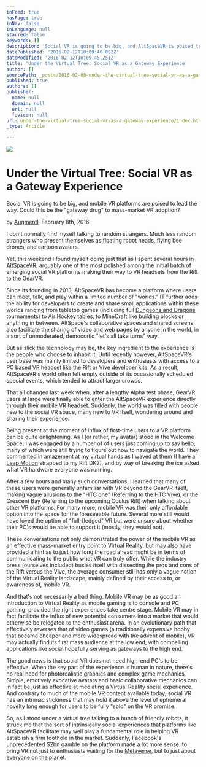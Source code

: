```yaml
---
inFeed: true
hasPage: true
inNav: false
inLanguage: null
starred: false
keywords: []
description: 'Social VR is going to be big, and AltSpaceVR is poised to lead the way. Could social be the "gateway drug" to mass-market VR adoption?'
datePublished: '2016-02-12T10:09:48.002Z'
dateModified: '2016-02-12T10:09:45.251Z'
title: 'Under the Virtual Tree: Social VR as a Gateway Experience'
author: []
sourcePath: _posts/2016-02-08-under-the-virtual-tree-social-vr-as-a-gateway-experience.md
published: true
authors: []
publisher:
  name: null
  domain: null
  url: null
  favicon: null
url: under-the-virtual-tree-social-vr-as-a-gateway-experience/index.html
_type: Article

---
```

![](https://s3-us-west-2.amazonaws.com/the-grid-img/p/443686a9f0544537fe2594b492e0b7392cb476d3.jpg)

# Under the Virtual Tree: Social VR as a Gateway Experience

Social VR is going to be big, and mobile VR platforms are poised to lead the way. Could this be the "gateway drug" to mass-market VR adoption?

by [Augmentl][0], February 8th, 2016

I don't normally find myself talking to random strangers. Much less random strangers who present themselves as floating robot heads, flying bee drones, and cartoon avatars. 

Yet, this weekend I found myself  doing just that as I spent several hours in [AltSpaceVR][1], arguably one of the most polished among the initial batch of emerging social VR platforms making their way to VR headsets from the Rift to the GearVR. 

Since its founding in 2013, AltSpaceVR has become a platform where users can meet, talk, and play within a limited number of "worlds." IT further adds the ability for developers to create and share small applications within these worlds ranging from tabletop games (including full [Dungeons and Dragons][2] tournaments) to Air Hockey tables, to MineCraft like building blocks or anything in between. AltSpace's collaborative spaces and shared screens also facilitate the sharing of video and web pages by anyone in the world, in  a sort of unmoderated, democratic "let's all take turns" way.

But as slick the technology may be, the key ingredient to the experience is the people who choose to inhabit it. Until recently however, AltSpaceVR's user base was mainly limited to developers and enthusiasts with access to a PC based VR headset like the Rift or Vive developer kits. As a result, AltSpaceVR's world often felt empty outside of its occasionally scheduled special events, which tended to attract larger crowds.

That all changed last week when, after a lengthy Alpha test phase, GearVR users at large were finally able to enter the AltSpaceVR experience directly through their mobile VR headset.  Suddenly, the world was filled with people new to the social VR space, many new to VR itself, wondering around and sharing their experience.

Being present at the moment of influx of first-time users to a VR platform can be quite enlightening. As I (or rather, my avatar) stood in the Welcome Space, I was engaged by a number of of users just coming up to say hello, many of which were still trying to figure out how to navigate the world. They commented in amazement at my virtual hands as I waved at them (I have a [Leap Motion][3] strapped to my Rift DK2), and by way of breaking the ice asked what VR hardware everyone was running.

After a few hours and many such conversations, I learned that many of these users were generally unfamiliar with VR beyond the GearVR itself, making vague allusions to the "HTC one" (Referring to the HTC Vive), or the Crescent Bay (Referring to the upcoming Oculus Rift) when talking about other VR platforms. For many more, mobile VR was their only affordable option into the space for the foreseeable future. Several more still would have loved the option of "full-fledged" VR but were unsure about whether their PC's would be able to support it (mostly, they would not).

These conversations not only demonstrated the power of the mobile VR as an effective mass-market entry point to Virtual Reality, but may also have provided a hint as to just how long the road ahead might be in terms of communicating to the public what VR can truly offer. While the industry press (ourselves included)  busies itself with dissecting the pros and cons of the Rift versus the Vive, the average consumer still has only a vague notion of the Virtual Reality landscape, mainly defined by their access to, or awareness of, mobile VR.

And that's not necessarily a bad thing. Mobile VR may be as good an introduction to Virtual Reality as mobile gaming is to console and PC gaming, provided the right experiences take centre stage. Mobile VR may in fact facilitate the influx of new potential consumers into a market that would otherwise be relegated to the enthusiast arena. In an evolutionary path that effectively reverses that of video games (a traditionally expensive hobby that became cheaper and more widespread with the advent of mobile), VR may actually find its first mass audience at the low end, with compelling applications like social hopefully serving as gateways to the high end. 

The good news is that social VR does not need high-end PC's to be effective. When the key part of the experience is human in nature, there's no real need for photorealistic graphics and complex game mechanics. Simple, emotively evocative avatars and basic collaborative mechanics can in fact be just as effective at mediating a Virtual Reality social experience. And contrary to much of the mobile VR content available today, social VR has an intrinsic stickiness that may hold it above the level of ephemeral novelty long enough for users to be fully "sold" on the VR promise. 

So, as I stood under a virtual tree talking to a bunch of friendly robots, it struck me that the sort of intrinsically social experiences that platforms like AltSpaceVR facilitate may well play a fundamental role in helping VR establish a firm foothold in the market. Suddenly, Facebook's unprecedented $2bn gamble on the platform  made a lot more sense: to bring VR not just to enthusiasts waiting for the [Metaverse][4], but to just about everyone on the planet. 

[0]: http://twitter.com/augmentl
[1]: http://altvr.com/
[2]: https://account.altvr.com/pages/landing/dnd
[3]: https://www.leapmotion.com/product/vr
[4]: https://en.wikipedia.org/wiki/Metaverse